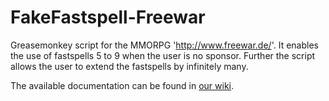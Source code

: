 # FakeFastspell-Freewar
 Greasemonkey script for the MMORPG 'http://www.freewar.de/'. It enables the use of fastspells 5 to 9 when the user is no sponsor. Further the script allows the user to extend the fastspells by infinitely many.

The available documentation can be found in [our wiki](https://github.com/ZabuzaW/FakeFastspell-Freewar/wiki).
